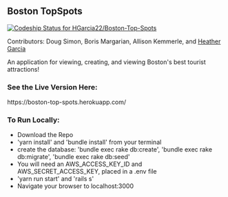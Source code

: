 <h2>Boston TopSpots</h2>

[![Codeship Status for HGarcia22/Boston-Top-Spots](https://app.codeship.com/projects/f0750a00-474f-0137-cd63-3a91933c600e/status?branch=master)](https://app.codeship.com/projects/337461)

Contributors: Doug Simon, Boris Margarian, Allison Kemmerle, and <a href="https://github.com/HGarcia22/">Heather Garcia</a>

An application for viewing, creating, and viewing Boston's best tourist attractions!

<h3>See the Live Version Here:</h3>
https://boston-top-spots.herokuapp.com/

<h3>To Run Locally:</h3>
<ul>
  <li>Download the Repo</li>
  <li>'yarn install' and 'bundle install' from your terminal</li>
  <li>create the database: 'bundle exec rake db:create', 'bundle exec rake db:migrate', 'bundle exec rake db:seed'</li>
  <li>You will need an AWS_ACCESS_KEY_ID and AWS_SECRET_ACCESS_KEY, placed in a .env file</li>
  <li>'yarn run start' and 'rails s'</li>
  <li>Navigate your browser to localhost:3000</li>
</ul>
